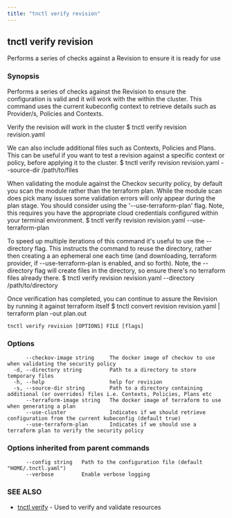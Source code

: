 ```yaml
---
title: "tnctl verify revision"
---
```

## tnctl verify revision

Performs a series of checks against a Revision to ensure it is ready for use

### Synopsis


Performs a series of checks against the Revision to ensure the configuration is
valid and it will work with the within the cluster. This command uses the current
kubeconfig context to retrieve details such as Provider/s, Policies and Contexts.

Verify the revision will work in the cluster
$ tnctl verify revision revision.yaml

We can also include additional files such as Contexts, Policies and Plans. This can
be useful if you want to test a revision against a specific context or policy, before
applying it to the cluster.
$ tnctl verify revision revision.yaml --source-dir /path/to/files

When validating the module against the Checkov security policy, by default you
scan the module rather than the terraform plan. While the module scan does pick
many issues some validation errors will only appear during the plan stage. You
should consider using the '--use-terraform-plan' flag. Note, this requires
you have the appropriate cloud credentials configured within your terminal
environment.
$ tnctl verify revision revision.yaml --use-terraform-plan

To speed up multiple iterations of this command it's useful to use the --directory
flag. This instructs the command to reuse the directory, rather then creating a
an ephemeral one each time (and downloading, terraform provider, if --use-terraform-plan
is enabled, and so forth). Note, the --directory flag will create files in the
directory, so ensure there's no terraform files already there.
$ tnctl verify revision revision.yaml --directory /path/to/directory

Once verification has completed, you can continue to assure the Revision by running
it against terraform itself
$ tnctl convert revision revision.yaml | terraform plan -out plan.out


```
tnctl verify revision [OPTIONS] FILE [flags]
```

### Options

```
      --checkov-image string     The docker image of checkov to use when validating the security policy
  -d, --directory string         Path to a directory to store temporary files
  -h, --help                     help for revision
  -s, --source-dir string        Path to a directory containing additional (or overrides) files i.e. Contexts, Policies, Plans etc
      --terraform-image string   The docker image of terraform to use when generating a plan
      --use-cluster              Indicates if we should retrieve configuration from the current kubeconfig (default true)
      --use-terraform-plan       Indicates if we should use a terraform plan to verify the security policy
```

### Options inherited from parent commands

```
      --config string   Path to the configuration file (default "HOME/.tnctl.yaml")
      --verbose         Enable verbose logging
```

### SEE ALSO

* [tnctl verify](../tnctl_verify)	 - Used to verify and validate resources

